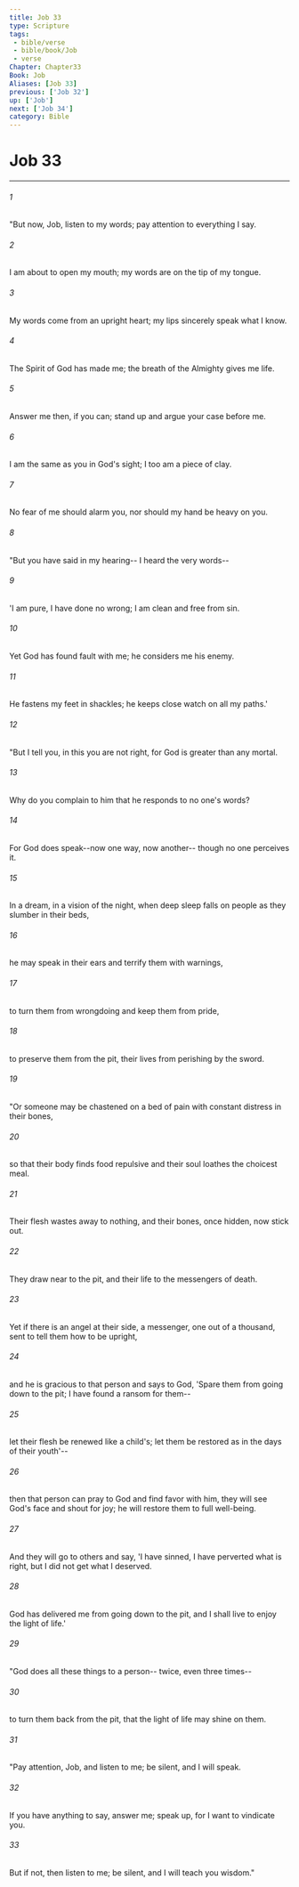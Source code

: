 ```yaml
---
title: Job 33
type: Scripture
tags:
 - bible/verse
 - bible/book/Job
 - verse
Chapter: Chapter33
Book: Job
Aliases: [Job 33]
previous: ['Job 32']
up: ['Job']
next: ['Job 34']
category: Bible
---
```

# Job 33

***


###### 1 
"But now, Job, listen to my words; pay attention to everything I say. 

###### 2 
I am about to open my mouth; my words are on the tip of my tongue. 

###### 3 
My words come from an upright heart; my lips sincerely speak what I know. 

###### 4 
The Spirit of God has made me; the breath of the Almighty gives me life. 

###### 5 
Answer me then, if you can; stand up and argue your case before me. 

###### 6 
I am the same as you in God's sight; I too am a piece of clay. 

###### 7 
No fear of me should alarm you, nor should my hand be heavy on you. 

###### 8 
"But you have said in my hearing-- I heard the very words-- 

###### 9 
'I am pure, I have done no wrong; I am clean and free from sin. 

###### 10 
Yet God has found fault with me; he considers me his enemy. 

###### 11 
He fastens my feet in shackles; he keeps close watch on all my paths.' 

###### 12 
"But I tell you, in this you are not right, for God is greater than any mortal. 

###### 13 
Why do you complain to him that he responds to no one's words? 

###### 14 
For God does speak--now one way, now another-- though no one perceives it. 

###### 15 
In a dream, in a vision of the night, when deep sleep falls on people as they slumber in their beds, 

###### 16 
he may speak in their ears and terrify them with warnings, 

###### 17 
to turn them from wrongdoing and keep them from pride, 

###### 18 
to preserve them from the pit, their lives from perishing by the sword. 

###### 19 
"Or someone may be chastened on a bed of pain with constant distress in their bones, 

###### 20 
so that their body finds food repulsive and their soul loathes the choicest meal. 

###### 21 
Their flesh wastes away to nothing, and their bones, once hidden, now stick out. 

###### 22 
They draw near to the pit, and their life to the messengers of death. 

###### 23 
Yet if there is an angel at their side, a messenger, one out of a thousand, sent to tell them how to be upright, 

###### 24 
and he is gracious to that person and says to God, 'Spare them from going down to the pit; I have found a ransom for them-- 

###### 25 
let their flesh be renewed like a child's; let them be restored as in the days of their youth'-- 

###### 26 
then that person can pray to God and find favor with him, they will see God's face and shout for joy; he will restore them to full well-being. 

###### 27 
And they will go to others and say, 'I have sinned, I have perverted what is right, but I did not get what I deserved. 

###### 28 
God has delivered me from going down to the pit, and I shall live to enjoy the light of life.' 

###### 29 
"God does all these things to a person-- twice, even three times-- 

###### 30 
to turn them back from the pit, that the light of life may shine on them. 

###### 31 
"Pay attention, Job, and listen to me; be silent, and I will speak. 

###### 32 
If you have anything to say, answer me; speak up, for I want to vindicate you. 

###### 33 
But if not, then listen to me; be silent, and I will teach you wisdom." 
